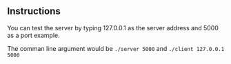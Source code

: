 ## Instructions

You can test the server by typing 127.0.0.1 as the server address and 5000 as a port example.

The comman line argument would be `./server 5000` and `./client 127.0.0.1 5000`
